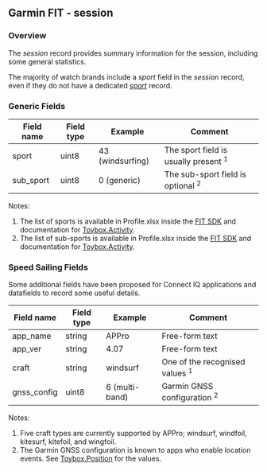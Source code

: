 ## Garmin FIT - session

### Overview

The *session* record provides summary information for the session, including some general statistics.

The majority of watch brands include a *sport* field in the *session* record, even if they do not have a dedicated [*sport*](../sport/README.md) record.



### Generic Fields

| Field name | Field type | Example          | Comment                                         |
| ---------- | ---------- | ---------------- | ----------------------------------------------- |
| sport      | uint8      | 43 (windsurfing) | The sport field is usually present <sup>1</sup> |
| sub_sport  | uint8      | 0 (generic)      | The sub-sport field is optional <sup>2</sup>    |

Notes:

1. The list of sports is available in Profile.xlsx inside the [FIT SDK](https://developer.garmin.com/fit/download/) and documentation for [Toybox.Activity](https://developer.garmin.com/connect-iq/api-docs/Toybox/Activity.html).
2. The list of sub-sports is available in Profile.xlsx inside the [FIT SDK](https://developer.garmin.com/fit/download/) and documentation for [Toybox.Activity](https://developer.garmin.com/connect-iq/api-docs/Toybox/Activity.html).



### Speed Sailing Fields

Some additional fields have been proposed for Connect IQ applications and datafields to record some useful details.

| Field name  | Field type | Example        | Comment                                   |
| ----------- | ---------- | -------------- | ----------------------------------------- |
| app_name    | string     | APPro          | Free-form text                            |
| app_ver     | string     | 4.07           | Free-form text                            |
| craft       | string     | windsurf       | One of the recognised values <sup>1</sup> |
| gnss_config | uint8      | 6 (multi-band) | Garmin GNSS configuration <sup>2</sup>    |

Notes:

1. Five craft types are currently supported by APPro; windsurf, windfoil, kitesurf, kitefoil, and wingfoil.
2. The Garmin GNSS configuration is known to apps who enable location events. See [Toybox.Position](https://developer.garmin.com/connect-iq/api-docs/Toybox/Position.html#Configuration-module) for the values.